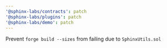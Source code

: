 ```yaml
---
'@sphinx-labs/contracts': patch
'@sphinx-labs/plugins': patch
'@sphinx-labs/demo': patch
---
```


Prevent `forge build --sizes` from failing due to `SphinxUtils.sol`
